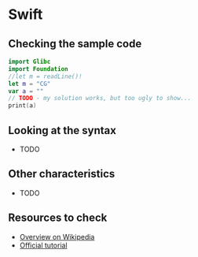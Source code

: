 # Swift

## Checking the sample code

```swift runnable
import Glibc
import Foundation
//let m = readLine()!
let m = "CG"
var a = ""
// TODO - my solution works, but too ugly to show...
print(a)
```

## Looking at the syntax

- TODO

## Other characteristics

- TODO

## Resources to check

- [Overview on Wikipedia](https://en.wikipedia.org/wiki/Swift_(programming_language))
- [Official tutorial](https://swift.org/getting-started/)
